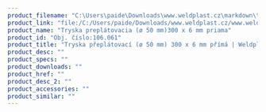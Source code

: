 ```yaml
---
product_filename: "C:\Users\paide\Downloads\www.weldplast.cz\markdown\tryska-preplatovaci-o-50-mm-300-x-6-mm-prima.md"
product_link: "file:/C:/Users/paide/Downloads/www.weldplast.cz/www.weldplast.cz/sk/tryska-preplatovaci-o-50-mm-300-x-6-mm-prima"
product_name: "Tryska preplátovacia (ø 50 mm)300 x 6 mm priama"
product_id: "Obj. číslo:106.061"
product_title: "Tryska přeplátovací (ø 50 mm) 300 x 6 mm přímá | Weldplast"
product_desc: ""
product_specs: ""
product_downloads: ""
product_href: ""
product_desc_2: ""
product_accessories: ""
product_similar: ""
---
```

